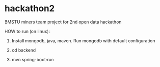 # hackathon2
BMSTU miners team project for 2nd open data hackathon

HOW to run (on linux):
1. Install mongodb, java, maven. Run mongodb with default configuration

2. cd backend

3. mvn spring-boot:run
